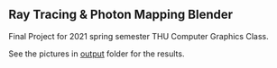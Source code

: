 Ray Tracing & Photon Mapping Blender
-------

Final Project for 2021 spring semester THU Computer Graphics Class.

See the pictures in [output](output/) folder for the results.